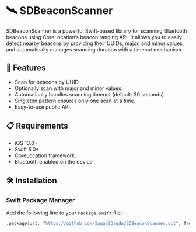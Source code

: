# 🛰️ SDBeaconScanner

SDBeaconScanner is a powerful Swift-based library for scanning Bluetooth beacons using CoreLocation’s beacon ranging API. It allows you to easily detect nearby beacons by providing their UUIDs, major, and minor values, and automatically manages scanning duration with a timeout mechanism.

## 🚀 Features

- Scan for beacons by UUID.
- Optionally scan with major and minor values.
- Automatically handles scanning timeout (default: 30 seconds).
- Singleton pattern ensures only one scan at a time.
- Easy-to-use public API.

## 📋 Requirements

- iOS 13.0+
- Swift 5.0+
- CoreLocation framework
- Bluetooth enabled on the device

## 🛠 Installation

### Swift Package Manager

Add the following line to your `Package.swift` file:

```swift
.package(url: "https://github.com/SagarSDagdu/SDBeaconScanner.git", from: "1.0.0")
